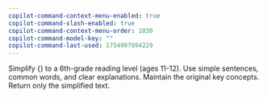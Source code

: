 ```yaml
---
copilot-command-context-menu-enabled: true
copilot-command-slash-enabled: true
copilot-command-context-menu-order: 1030
copilot-command-model-key: ""
copilot-command-last-used: 1754997894229
---
```

Simplify {} to a 6th-grade reading level (ages 11-12). Use simple sentences, common words, and clear explanations. Maintain the original key concepts. Return only the simplified text.